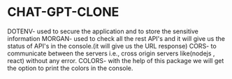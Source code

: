 # CHAT-GPT-CLONE

<!-- DEPENDENCIES -->
DOTENV- used to secure the application and to store the sensitive information
MORGAN- used to check all the rest API's and it will give us the status of API's in the console.(it will give us the URL response)
CORS- to communicate between the servers i.e., cross origin servers like(nodejs , react) without any error.
COLORS- with the help of this package we will get the option to print the colors in the console.

<!-- MONGODB CONNECTION -->
<!-- FOR UI I HAVE USED THE MATERIAL UI LIBRARY   -->
